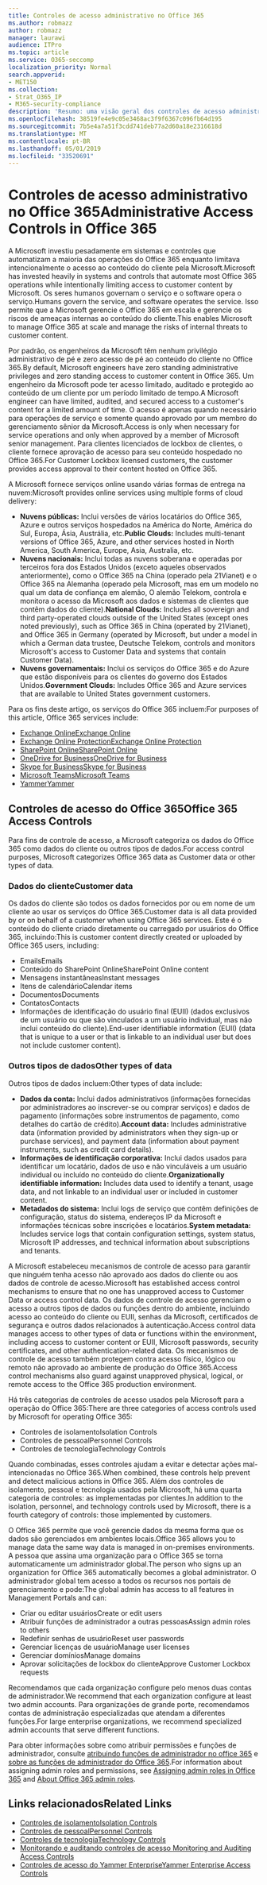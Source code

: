 ```yaml
---
title: Controles de acesso administrativo no Office 365
ms.author: robmazz
author: robmazz
manager: laurawi
audience: ITPro
ms.topic: article
ms.service: O365-seccomp
localization_priority: Normal
search.appverid:
- MET150
ms.collection:
- Strat_O365_IP
- M365-security-compliance
description: 'Resumo: uma visão geral dos controles de acesso administrativo e categorização de dados do Office 365.'
ms.openlocfilehash: 38519fe4e9c05e3468ac3f9f6367c096fb64d195
ms.sourcegitcommit: 7b5e4a7a51f3cdd741deb77a2d60a18e2316618d
ms.translationtype: MT
ms.contentlocale: pt-BR
ms.lasthandoff: 05/01/2019
ms.locfileid: "33520691"
---
```

# <a name="administrative-access-controls-in-office-365"></a><span data-ttu-id="44ea1-103">Controles de acesso administrativo no Office 365</span><span class="sxs-lookup"><span data-stu-id="44ea1-103">Administrative Access Controls in Office 365</span></span> 

<span data-ttu-id="44ea1-104">A Microsoft investiu pesadamente em sistemas e controles que automatizam a maioria das operações do Office 365 enquanto limitava intencionalmente o acesso ao conteúdo do cliente pela Microsoft.</span><span class="sxs-lookup"><span data-stu-id="44ea1-104">Microsoft has invested heavily in systems and controls that automate most Office 365 operations while intentionally limiting access to customer content by Microsoft.</span></span> <span data-ttu-id="44ea1-105">Os seres humanos governam o serviço e o software opera o serviço.</span><span class="sxs-lookup"><span data-stu-id="44ea1-105">Humans govern the service, and software operates the service.</span></span> <span data-ttu-id="44ea1-106">Isso permite que a Microsoft gerencie o Office 365 em escala e gerencie os riscos de ameaças internas ao conteúdo do cliente.</span><span class="sxs-lookup"><span data-stu-id="44ea1-106">This enables Microsoft to manage Office 365 at scale and manage the risks of internal threats to customer content.</span></span>

<span data-ttu-id="44ea1-107">Por padrão, os engenheiros da Microsoft têm nenhum privilégio administrativo de pé e zero acesso de pé ao conteúdo do cliente no Office 365.</span><span class="sxs-lookup"><span data-stu-id="44ea1-107">By default, Microsoft engineers have zero standing administrative privileges and zero standing access to customer content in Office 365.</span></span> <span data-ttu-id="44ea1-108">Um engenheiro da Microsoft pode ter acesso limitado, auditado e protegido ao conteúdo de um cliente por um período limitado de tempo.</span><span class="sxs-lookup"><span data-stu-id="44ea1-108">A Microsoft engineer can have limited, audited, and secured access to a customer's content for a limited amount of time.</span></span> <span data-ttu-id="44ea1-109">O acesso é apenas quando necessário para operações de serviço e somente quando aprovado por um membro do gerenciamento sênior da Microsoft.</span><span class="sxs-lookup"><span data-stu-id="44ea1-109">Access is only when necessary for service operations and only when approved by a member of Microsoft senior management.</span></span> <span data-ttu-id="44ea1-110">Para clientes licenciados de lockbox de clientes, o cliente fornece aprovação de acesso para seu conteúdo hospedado no Office 365.</span><span class="sxs-lookup"><span data-stu-id="44ea1-110">For Customer Lockbox licensed customers, the customer provides access approval to their content hosted on Office 365.</span></span>

<span data-ttu-id="44ea1-111">A Microsoft fornece serviços online usando várias formas de entrega na nuvem:</span><span class="sxs-lookup"><span data-stu-id="44ea1-111">Microsoft provides online services using multiple forms of cloud delivery:</span></span>

- <span data-ttu-id="44ea1-112">**Nuvens públicas:** Inclui versões de vários locatários do Office 365, Azure e outros serviços hospedados na América do Norte, América do Sul, Europa, Ásia, Austrália, etc.</span><span class="sxs-lookup"><span data-stu-id="44ea1-112">**Public Clouds:** Includes multi-tenant versions of Office 365, Azure, and other services hosted in North America, South America, Europe, Asia, Australia, etc.</span></span>
- <span data-ttu-id="44ea1-113">**Nuvens nacionais:** Inclui todas as nuvens soberana e operadas por terceiros fora dos Estados Unidos (exceto aqueles observados anteriormente), como o Office 365 na China (operado pela 21Vianet) e o Office 365 na Alemanha (operado pela Microsoft, mas em um modelo no qual um data de confiança em alemão, O alemão Telekom, controla e monitora o acesso da Microsoft aos dados e sistemas de clientes que contêm dados do cliente).</span><span class="sxs-lookup"><span data-stu-id="44ea1-113">**National Clouds:** Includes all sovereign and third party-operated clouds outside of the United States (except ones noted previously), such as Office 365 in China (operated by 21Vianet), and Office 365 in Germany (operated by Microsoft, but under a model in which a German data trustee, Deutsche Telekom, controls and monitors Microsoft's access to Customer Data and systems that contain Customer Data).</span></span>
- <span data-ttu-id="44ea1-114">**Nuvens governamentais:** Inclui os serviços do Office 365 e do Azure que estão disponíveis para os clientes do governo dos Estados Unidos.</span><span class="sxs-lookup"><span data-stu-id="44ea1-114">**Government Clouds:** Includes Office 365 and Azure services that are available to United States government customers.</span></span>

<span data-ttu-id="44ea1-115">Para os fins deste artigo, os serviços do Office 365 incluem:</span><span class="sxs-lookup"><span data-stu-id="44ea1-115">For purposes of this article, Office 365 services include:</span></span>

- [<span data-ttu-id="44ea1-116">Exchange Online</span><span class="sxs-lookup"><span data-stu-id="44ea1-116">Exchange Online</span></span>](https://docs.microsoft.com/Exchange/exchange-online)
- [<span data-ttu-id="44ea1-117">Exchange Online Protection</span><span class="sxs-lookup"><span data-stu-id="44ea1-117">Exchange Online Protection</span></span>](https://docs.microsoft.com/Office365/SecurityCompliance/eop/exchange-online-protection-overview)
- [<span data-ttu-id="44ea1-118">SharePoint Online</span><span class="sxs-lookup"><span data-stu-id="44ea1-118">SharePoint Online</span></span>](https://docs.microsoft.com/sharepoint/sharepoint-online)
- [<span data-ttu-id="44ea1-119">OneDrive for Business</span><span class="sxs-lookup"><span data-stu-id="44ea1-119">OneDrive for Business</span></span>](https://docs.microsoft.com/OneDrive/onedrive)
- [<span data-ttu-id="44ea1-120">Skype for Business</span><span class="sxs-lookup"><span data-stu-id="44ea1-120">Skype for Business</span></span>](https://docs.microsoft.com/SkypeForBusiness/skype-for-business-online)
- [<span data-ttu-id="44ea1-121">Microsoft Teams</span><span class="sxs-lookup"><span data-stu-id="44ea1-121">Microsoft Teams</span></span>](https://docs.microsoft.com/MicrosoftTeams/Teams-overview)
- [<span data-ttu-id="44ea1-122">Yammer</span><span class="sxs-lookup"><span data-stu-id="44ea1-122">Yammer</span></span>](https://docs.microsoft.com/yammer/yammer-landing-page)

## <a name="office-365-access-controls"></a><span data-ttu-id="44ea1-123">Controles de acesso do Office 365</span><span class="sxs-lookup"><span data-stu-id="44ea1-123">Office 365 Access Controls</span></span>

<span data-ttu-id="44ea1-124">Para fins de controle de acesso, a Microsoft categoriza os dados do Office 365 como dados do cliente ou outros tipos de dados.</span><span class="sxs-lookup"><span data-stu-id="44ea1-124">For access control purposes, Microsoft categorizes Office 365 data as Customer data or other types of data.</span></span>

### <a name="customer-data"></a><span data-ttu-id="44ea1-125">Dados do cliente</span><span class="sxs-lookup"><span data-stu-id="44ea1-125">Customer data</span></span>

<span data-ttu-id="44ea1-126">Os dados do cliente são todos os dados fornecidos por ou em nome de um cliente ao usar os serviços do Office 365.</span><span class="sxs-lookup"><span data-stu-id="44ea1-126">Customer data is all data provided by or on behalf of a customer when using Office 365 services.</span></span> <span data-ttu-id="44ea1-127">Este é o conteúdo do cliente criado diretamente ou carregado por usuários do Office 365, incluindo:</span><span class="sxs-lookup"><span data-stu-id="44ea1-127">This is customer content directly created or uploaded by Office 365 users, including:</span></span>

- <span data-ttu-id="44ea1-128">Emails</span><span class="sxs-lookup"><span data-stu-id="44ea1-128">Emails</span></span>
- <span data-ttu-id="44ea1-129">Conteúdo do SharePoint Online</span><span class="sxs-lookup"><span data-stu-id="44ea1-129">SharePoint Online content</span></span>
- <span data-ttu-id="44ea1-130">Mensagens instantâneas</span><span class="sxs-lookup"><span data-stu-id="44ea1-130">Instant messages</span></span>
- <span data-ttu-id="44ea1-131">Itens de calendário</span><span class="sxs-lookup"><span data-stu-id="44ea1-131">Calendar items</span></span>
- <span data-ttu-id="44ea1-132">Documentos</span><span class="sxs-lookup"><span data-stu-id="44ea1-132">Documents</span></span>
- <span data-ttu-id="44ea1-133">Contatos</span><span class="sxs-lookup"><span data-stu-id="44ea1-133">Contacts</span></span>
- <span data-ttu-id="44ea1-134">Informações de identificação do usuário final (EUII) (dados exclusivos de um usuário ou que são vinculados a um usuário individual, mas não inclui conteúdo do cliente).</span><span class="sxs-lookup"><span data-stu-id="44ea1-134">End-user identifiable information (EUII) (data that is unique to a user or that is linkable to an individual user but does not include customer content).</span></span>

### <a name="other-types-of-data"></a><span data-ttu-id="44ea1-135">Outros tipos de dados</span><span class="sxs-lookup"><span data-stu-id="44ea1-135">Other types of data</span></span>

<span data-ttu-id="44ea1-136">Outros tipos de dados incluem:</span><span class="sxs-lookup"><span data-stu-id="44ea1-136">Other types of data include:</span></span>

- <span data-ttu-id="44ea1-137">**Dados da conta:** Inclui dados administrativos (informações fornecidas por administradores ao inscrever-se ou comprar serviços) e dados de pagamento (informações sobre instrumentos de pagamento, como detalhes do cartão de crédito).</span><span class="sxs-lookup"><span data-stu-id="44ea1-137">**Account data:** Includes administrative data (information provided by administrators when they sign-up or purchase services), and payment data (information about payment instruments, such as credit card details).</span></span>
- <span data-ttu-id="44ea1-138">**Informações de identificação corporativa:** Inclui dados usados para identificar um locatário, dados de uso e não vinculáveis a um usuário individual ou incluído no conteúdo do cliente.</span><span class="sxs-lookup"><span data-stu-id="44ea1-138">**Organizationally identifiable information:** Includes data used to identify a tenant, usage data, and not linkable to an individual user or included in customer content.</span></span>
- <span data-ttu-id="44ea1-139">**Metadados do sistema:** Inclui logs de serviço que contêm definições de configuração, status do sistema, endereços IP da Microsoft e informações técnicas sobre inscrições e locatários.</span><span class="sxs-lookup"><span data-stu-id="44ea1-139">**System metadata:** Includes service logs that contain configuration settings, system status, Microsoft IP addresses, and technical information about subscriptions and tenants.</span></span>

<span data-ttu-id="44ea1-140">A Microsoft estabeleceu mecanismos de controle de acesso para garantir que ninguém tenha acesso não aprovado aos dados do cliente ou aos dados de controle de acesso.</span><span class="sxs-lookup"><span data-stu-id="44ea1-140">Microsoft has established access control mechanisms to ensure that no one has unapproved access to Customer Data or access control data.</span></span> <span data-ttu-id="44ea1-141">Os dados de controle de acesso gerenciam o acesso a outros tipos de dados ou funções dentro do ambiente, incluindo acesso ao conteúdo do cliente ou EUII, senhas da Microsoft, certificados de segurança e outros dados relacionados à autenticação.</span><span class="sxs-lookup"><span data-stu-id="44ea1-141">Access control data manages access to other types of data or functions within the environment, including access to customer content or EUII, Microsoft passwords, security certificates, and other authentication-related data.</span></span> <span data-ttu-id="44ea1-142">Os mecanismos de controle de acesso também protegem contra acesso físico, lógico ou remoto não aprovado ao ambiente de produção do Office 365.</span><span class="sxs-lookup"><span data-stu-id="44ea1-142">Access control mechanisms also guard against unapproved physical, logical, or remote access to the Office 365 production environment.</span></span>

<span data-ttu-id="44ea1-143">Há três categorias de controles de acesso usados pela Microsoft para a operação do Office 365:</span><span class="sxs-lookup"><span data-stu-id="44ea1-143">There are three categories of access controls used by Microsoft for operating Office 365:</span></span>

- <span data-ttu-id="44ea1-144">Controles de isolamento</span><span class="sxs-lookup"><span data-stu-id="44ea1-144">Isolation Controls</span></span>
- <span data-ttu-id="44ea1-145">Controles de pessoal</span><span class="sxs-lookup"><span data-stu-id="44ea1-145">Personnel Controls</span></span>
- <span data-ttu-id="44ea1-146">Controles de tecnologia</span><span class="sxs-lookup"><span data-stu-id="44ea1-146">Technology Controls</span></span>

<span data-ttu-id="44ea1-147">Quando combinadas, esses controles ajudam a evitar e detectar ações mal-intencionadas no Office 365.</span><span class="sxs-lookup"><span data-stu-id="44ea1-147">When combined, these controls help prevent and detect malicious actions in Office 365.</span></span> <span data-ttu-id="44ea1-148">Além dos controles de isolamento, pessoal e tecnologia usados pela Microsoft, há uma quarta categoria de controles: as implementadas por clientes.</span><span class="sxs-lookup"><span data-stu-id="44ea1-148">In addition to the isolation, personnel, and technology controls used by Microsoft, there is a fourth category of controls: those implemented by customers.</span></span>

<span data-ttu-id="44ea1-149">O Office 365 permite que você gerencie dados da mesma forma que os dados são gerenciados em ambientes locais.</span><span class="sxs-lookup"><span data-stu-id="44ea1-149">Office 365 allows you to manage data the same way data is managed in on-premises environments.</span></span> <span data-ttu-id="44ea1-150">A pessoa que assina uma organização para o Office 365 se torna automaticamente um administrador global.</span><span class="sxs-lookup"><span data-stu-id="44ea1-150">The person who signs up an organization for Office 365 automatically becomes a global administrator.</span></span> <span data-ttu-id="44ea1-151">O administrador global tem acesso a todos os recursos nos portais de gerenciamento e pode:</span><span class="sxs-lookup"><span data-stu-id="44ea1-151">The global admin has access to all features in Management Portals and can:</span></span>

- <span data-ttu-id="44ea1-152">Criar ou editar usuários</span><span class="sxs-lookup"><span data-stu-id="44ea1-152">Create or edit users</span></span>
- <span data-ttu-id="44ea1-153">Atribuir funções de administrador a outras pessoas</span><span class="sxs-lookup"><span data-stu-id="44ea1-153">Assign admin roles to others</span></span>
- <span data-ttu-id="44ea1-154">Redefinir senhas de usuário</span><span class="sxs-lookup"><span data-stu-id="44ea1-154">Reset user passwords</span></span>
- <span data-ttu-id="44ea1-155">Gerenciar licenças de usuário</span><span class="sxs-lookup"><span data-stu-id="44ea1-155">Manage user licenses</span></span>
- <span data-ttu-id="44ea1-156">Gerenciar domínios</span><span class="sxs-lookup"><span data-stu-id="44ea1-156">Manage domains</span></span>
- <span data-ttu-id="44ea1-157">Aprovar solicitações de lockbox do cliente</span><span class="sxs-lookup"><span data-stu-id="44ea1-157">Approve Customer Lockbox requests</span></span>

<span data-ttu-id="44ea1-158">Recomendamos que cada organização configure pelo menos duas contas de administrador.</span><span class="sxs-lookup"><span data-stu-id="44ea1-158">We recommend that each organization configure at least two admin accounts.</span></span> <span data-ttu-id="44ea1-159">Para organizações de grande porte, recomendamos contas de administração especializadas que atendam a diferentes funções.</span><span class="sxs-lookup"><span data-stu-id="44ea1-159">For large enterprise organizations, we recommend specialized admin accounts that serve different functions.</span></span>

<span data-ttu-id="44ea1-160">Para obter informações sobre como atribuir permissões e funções de administrador, consulte [atribuindo funções de administrador no office 365](https://support.office.com/article/Assigning-admin-roles-in-Office-365-eac4d046-1afd-4f1a-85fc-8219c79e1504) e [sobre as funções de administrador do Office 365](https://support.office.com/article/Permissions-in-Office-365-DA585EEA-F576-4F55-A1E0-87090B6AAA9D).</span><span class="sxs-lookup"><span data-stu-id="44ea1-160">For information about assigning admin roles and permissions, see [Assigning admin roles in Office 365](https://support.office.com/article/Assigning-admin-roles-in-Office-365-eac4d046-1afd-4f1a-85fc-8219c79e1504) and [About Office 365 admin roles](https://support.office.com/article/Permissions-in-Office-365-DA585EEA-F576-4F55-A1E0-87090B6AAA9D).</span></span>

## <a name="related-links"></a><span data-ttu-id="44ea1-161">Links relacionados</span><span class="sxs-lookup"><span data-stu-id="44ea1-161">Related Links</span></span>

- [<span data-ttu-id="44ea1-162">Controles de isolamento</span><span class="sxs-lookup"><span data-stu-id="44ea1-162">Isolation Controls</span></span>](office-365-isolation-controls.md)
- [<span data-ttu-id="44ea1-163">Controles de pessoal</span><span class="sxs-lookup"><span data-stu-id="44ea1-163">Personnel Controls</span></span>](office-365-personnel-controls.md)
- [<span data-ttu-id="44ea1-164">Controles de tecnologia</span><span class="sxs-lookup"><span data-stu-id="44ea1-164">Technology Controls</span></span>](office-365-technology-controls.md)
- [<span data-ttu-id="44ea1-165">Monitorando e auditando controles de acesso </span><span class="sxs-lookup"><span data-stu-id="44ea1-165">Monitoring and Auditing Access Controls</span></span>](office-365-monitoring-and-auditing-access-controls.md)
- [<span data-ttu-id="44ea1-166">Controles de acesso do Yammer Enterprise</span><span class="sxs-lookup"><span data-stu-id="44ea1-166">Yammer Enterprise Access Controls</span></span>](office-365-yammer-enterprise-access-controls.md)